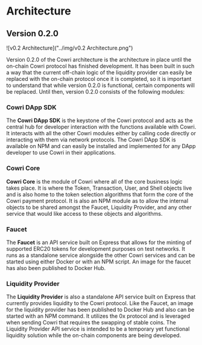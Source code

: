 # Architecture

## Version 0.2.0

!\[v0.2 Architecture\]\("../img/v0.2 Architecture.png"\)

Version 0.2.0 of the Cowri architecture is the architecture in place until the on-chain Cowri protocol has finished development. It has been built in such a way that the current off-chain logic of the liquidity provider can easily be replaced with the on-chain protocol once it is completed, so it is important to understand that while version 0.2.0 is functional, certain components will be replaced. Until then, version 0.2.0 consists of the following modules:

### Cowri DApp SDK

The **Cowri DApp SDK** is the keystone of the Cowri protocol and acts as the central hub for developer interaction with the functions available with Cowri. It interacts with all the other Cowri modules either by calling code directly or interacting with them via network protocols. The Cowri DApp SDK is available on NPM and can easily be installed and implemented for any DApp developer to use Cowri in their applications.

### Cowri Core

**Cowri Core** is the module of Cowri where all of the core business logic takes place. It is where the Token, Transaction, User, and Shell objects live and is also home to the token selection algorithms that form the core of the Cowri payment protocol. It is also an NPM module as to allow the internal objects to be shared amongst the Faucet, Liquidity Provider, and any other service that would like access to these objects and algorithms.

### Faucet

The **Faucet** is an API service built on Express that allows for the minting of supported ERC20 tokens for development purposes on test networks. It runs as a standalone service alongside the other Cowri services and can be started using either Docker or with an NPM script. An image for the faucet has also been published to Docker Hub.

### Liquidity Provider

The **Liquidity Provider** is also a standalone API service built on Express that currently provides liquidity to the Cowri protocol. Like the Faucet, an image for the liquidity provider has been published to Docker Hub and also can be started with an NPM command. It utilizes the 0x protocol and is leveraged when sending Cowri that requires the swapping of stable coins. The Liquidity Provider API service is intended to be a temporary yet functional liquidity solution while the on-chain components are being developed.

